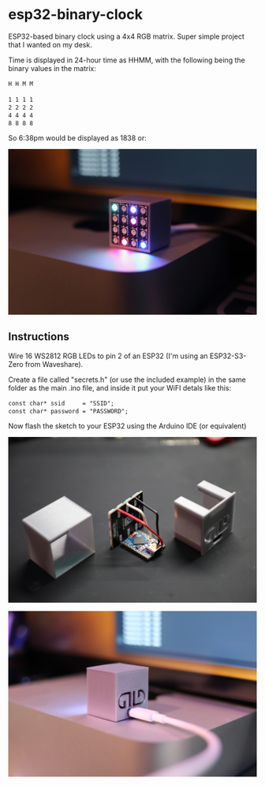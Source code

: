 # esp32-binary-clock

ESP32-based binary clock using a 4x4 RGB matrix. Super simple project that I wanted on my desk.

Time is displayed in 24-hour time as HHMM, with the following being the binary values in the matrix:

```
H H M M

1 1 1 1
2 2 2 2
4 4 4 4
8 8 8 8
```

So 6:38pm would be displayed as 1838 or:

![Front of the Mini Binary Clock](https://github.com/obsoletenerd/esp32-binary-clock/blob/main/Mini-Binary-Clock-Front.jpg?raw=true)

## Instructions


Wire 16 WS2812 RGB LEDs to pin 2 of an ESP32 (I'm using an ESP32-S3-Zero from Waveshare).

Create a file called "secrets.h" (or use the included example) in the same folder as the main .ino file, and inside it put your WiFI detals like this:

```
const char* ssid     = "SSID";
const char* password = "PASSWORD";
```

Now flash the sketch to your ESP32 using the Arduino IDE (or equivalent)

![Inside the Mini Binary Clock](https://github.com/obsoletenerd/esp32-binary-clock/blob/main/Mini-Binary-Clock-Wiring.jpg?raw=true)

![Back of the Mini Binary Clock](https://github.com/obsoletenerd/esp32-binary-clock/blob/main/Mini-Binary-Clock-Back.jpg?raw=true)
